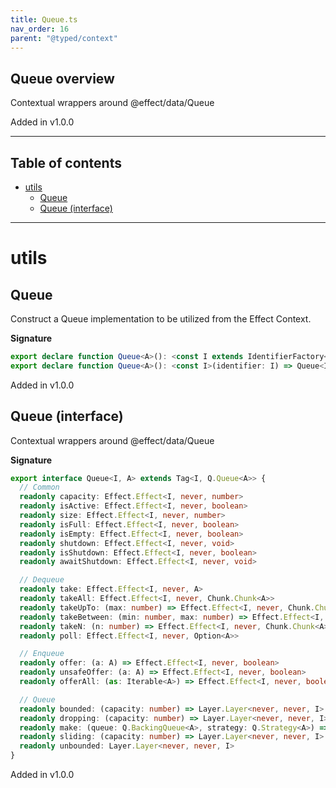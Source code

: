 ```yaml
---
title: Queue.ts
nav_order: 16
parent: "@typed/context"
---
```


## Queue overview

Contextual wrappers around @effect/data/Queue

Added in v1.0.0

---

<h2 class="text-delta">Table of contents</h2>

- [utils](#utils)
  - [Queue](#queue)
  - [Queue (interface)](#queue-interface)

---

# utils

## Queue

Construct a Queue implementation to be utilized from the Effect Context.

**Signature**

```ts
export declare function Queue<A>(): <const I extends IdentifierFactory<any>>(identifier: I) => Queue<IdentifierOf<I>, A>
export declare function Queue<A>(): <const I>(identifier: I) => Queue<IdentifierOf<I>, A>
```

Added in v1.0.0

## Queue (interface)

Contextual wrappers around @effect/data/Queue

**Signature**

```ts
export interface Queue<I, A> extends Tag<I, Q.Queue<A>> {
  // Common
  readonly capacity: Effect.Effect<I, never, number>
  readonly isActive: Effect.Effect<I, never, boolean>
  readonly size: Effect.Effect<I, never, number>
  readonly isFull: Effect.Effect<I, never, boolean>
  readonly isEmpty: Effect.Effect<I, never, boolean>
  readonly shutdown: Effect.Effect<I, never, void>
  readonly isShutdown: Effect.Effect<I, never, boolean>
  readonly awaitShutdown: Effect.Effect<I, never, void>

  // Dequeue
  readonly take: Effect.Effect<I, never, A>
  readonly takeAll: Effect.Effect<I, never, Chunk.Chunk<A>>
  readonly takeUpTo: (max: number) => Effect.Effect<I, never, Chunk.Chunk<A>>
  readonly takeBetween: (min: number, max: number) => Effect.Effect<I, never, Chunk.Chunk<A>>
  readonly takeN: (n: number) => Effect.Effect<I, never, Chunk.Chunk<A>>
  readonly poll: Effect.Effect<I, never, Option<A>>

  // Enqueue
  readonly offer: (a: A) => Effect.Effect<I, never, boolean>
  readonly unsafeOffer: (a: A) => Effect.Effect<I, never, boolean>
  readonly offerAll: (as: Iterable<A>) => Effect.Effect<I, never, boolean>

  // Queue
  readonly bounded: (capacity: number) => Layer.Layer<never, never, I>
  readonly dropping: (capacity: number) => Layer.Layer<never, never, I>
  readonly make: (queue: Q.BackingQueue<A>, strategy: Q.Strategy<A>) => Layer.Layer<never, never, I>
  readonly sliding: (capacity: number) => Layer.Layer<never, never, I>
  readonly unbounded: Layer.Layer<never, never, I>
}
```

Added in v1.0.0
